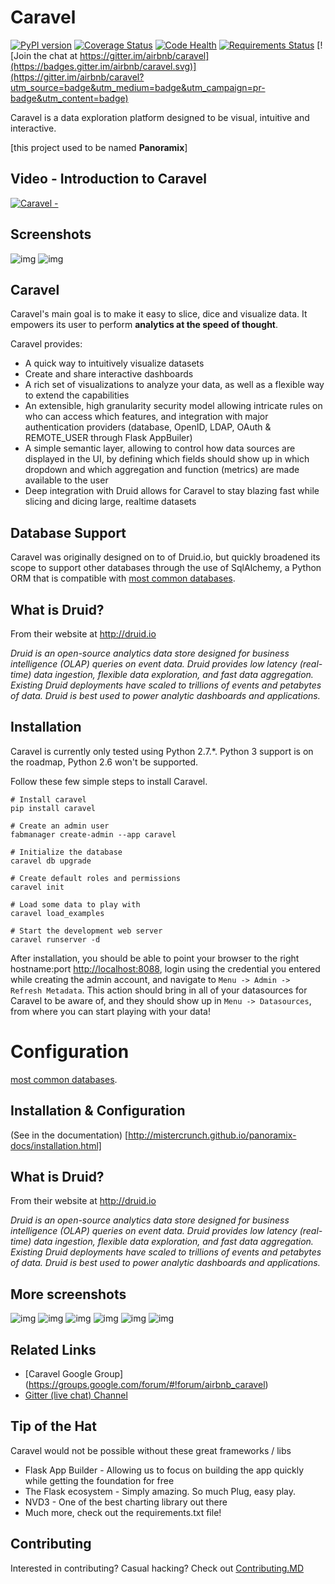 Caravel
=========

[![PyPI version](https://badge.fury.io/py/caravel.svg)](https://badge.fury.io/py/caravel)
[![Coverage Status](https://coveralls.io/repos/airbnb/caravel/badge.svg?branch=master&service=github)](https://coveralls.io/github/airbnb/caravel?branch=master)
[![Code Health](https://landscape.io/github/airbnb/caravel/master/landscape.svg?style=flat)](https://landscape.io/github/airbnb/caravel/master)
[![Requirements Status](https://requires.io/github/airbnb/caravel/requirements.svg?branch=master)](https://requires.io/github/airbnb/caravel/requirements/?branch=master)
[![Join the chat at https://gitter.im/airbnb/caravel](https://badges.gitter.im/airbnb/caravel.svg)](https://gitter.im/airbnb/caravel?utm_source=badge&utm_medium=badge&utm_campaign=pr-badge&utm_content=badge)

Caravel is a data exploration platform designed to be visual, intuitive
and interactive.

[this project used to be named **Panoramix**]


Video - Introduction to Caravel
---------------------------------
[![Caravel - ](http://img.youtube.com/vi/3Txm_nj_R7M/0.jpg)](http://www.youtube.com/watch?v=3Txm_nj_R7M)

Screenshots
------------
![img](http://i.imgur.com/JRbTnTx.png)
![img](http://i.imgur.com/4wRtxwb.png)

Caravel
---------
Caravel's main goal is to make it easy to slice, dice and visualize data.
It empowers its user to perform **analytics at the speed of thought**.

Caravel provides:
* A quick way to intuitively visualize datasets
* Create and share interactive dashboards
* A rich set of visualizations to analyze your data, as well as a flexible
    way to extend the capabilities
* An extensible, high granularity security model allowing intricate rules
    on who can access which features, and integration with major
    authentication providers (database, OpenID, LDAP, OAuth & REMOTE_USER
    through Flask AppBuiler)
* A simple semantic layer, allowing to control how data sources are
    displayed in the UI,
    by defining which fields should show up in which dropdown and which
    aggregation and function (metrics) are made available to the user
* Deep integration with Druid allows for Caravel to stay blazing fast while
    slicing and dicing large, realtime datasets


Database Support
----------------

Caravel was originally designed on to of Druid.io, but quickly broadened
its scope to support other databases through the use of SqlAlchemy, a Python
ORM that is compatible with
[most common databases](http://docs.sqlalchemy.org/en/rel_1_0/core/engines.html).


What is Druid?
-------------
From their website at http://druid.io

*Druid is an open-source analytics data store designed for
business intelligence (OLAP) queries on event data. Druid provides low
latency (real-time) data ingestion, flexible data exploration,
and fast data aggregation. Existing Druid deployments have scaled to
trillions of events and petabytes of data. Druid is best used to
power analytic dashboards and applications.*


Installation
------------

Caravel is currently only tested using Python 2.7.*. Python 3 support is
on the roadmap, Python 2.6 won't be supported.

Follow these few simple steps to install Caravel.

```
# Install caravel
pip install caravel

# Create an admin user
fabmanager create-admin --app caravel

# Initialize the database
caravel db upgrade

# Create default roles and permissions
caravel init

# Load some data to play with
caravel load_examples

# Start the development web server
caravel runserver -d
```

After installation, you should be able to point your browser to the right
hostname:port [http://localhost:8088](http://localhost:8088), login using
the credential you entered while creating the admin account, and navigate to
`Menu -> Admin -> Refresh Metadata`. This action should bring in all of 
your datasources for Caravel to be aware of, and they should show up in
`Menu -> Datasources`, from where you can start playing with your data!

Configuration
=======
[most common databases](http://docs.sqlalchemy.org/en/rel_1_0/core/engines.html).


Installation & Configuration
----------------------------

(See in the documentation)
[http://mistercrunch.github.io/panoramix-docs/installation.html]


What is Druid?
-------------
From their website at http://druid.io

*Druid is an open-source analytics data store designed for
business intelligence (OLAP) queries on event data. Druid provides low
latency (real-time) data ingestion, flexible data exploration,
and fast data aggregation. Existing Druid deployments have scaled to
trillions of events and petabytes of data. Druid is best used to
power analytic dashboards and applications.*


More screenshots
----------------

![img](http://i.imgur.com/MAFZTtU.png)
![img](http://i.imgur.com/xcy1QjN.png)
![img](http://i.imgur.com/RWqA8ly.png)
![img](http://i.imgur.com/D2kZL7q.png)
![img](http://i.imgur.com/0UPTK61.png)
![img](http://i.imgur.com/ahHoCuS.png)


Related Links
-------------
* [Caravel Google Group] (https://groups.google.com/forum/#!forum/airbnb_caravel)
* [Gitter (live chat) Channel](https://gitter.im/airbnb/caravel)


Tip of the Hat
--------------

Caravel would not be possible without these great frameworks / libs

* Flask App Builder - Allowing us to focus on building the app quickly while
getting the foundation for free
* The Flask ecosystem - Simply amazing. So much Plug, easy play.
* NVD3 - One of the best charting library out there
* Much more, check out the requirements.txt file!


Contributing
------------

Interested in contributing? Casual hacking? Check out  [Contributing.MD](https://github.com/airbnb/caravel/blob/master/CONTRIBUTING.md)
